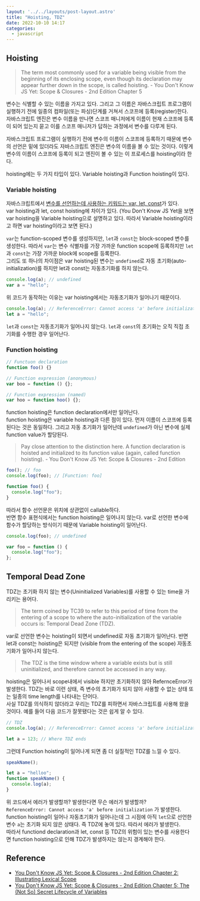 ```yaml
---
layout: '../../layouts/post-layout.astro'
title: "Hoisting, TDZ"
date: 2022-10-10 14:17
categories:
  - javascript
---
```


## Hoisting

> The term most commonly used for a variable being visible from the beginning of its enclosing scope, even though its declaration may appear further down in the scope, is called hoisting. - You Don't Know JS Yet: Scope & Closures - 2nd Edition Chapter 5

변수는 식별할 수 있는 이름을 가지고 있다. 그리고 그 이름은 자바스크립트 프로그램이 실행하기 전에 일종의 컴파일(또는 파싱)단계를 거쳐서 스코프에 등록(register)한다. 자바스크립트 엔진은 변수 이름을 만나면 스코프 매니저에게 이름이 현재 스코프에 등록이 되어 있는지 묻고 이를 스코프 매니저가 답하는 과정에서 변수를 다루게 된다.

자바스크립트 프로그램이 실행하기 전에 변수의 이름이 스코프에 등록하기 때문에 변수의 선언은 밑에 있더라도 자바스크립트 엔진은 변수의 이름을 볼 수 있는 것이다. 이렇게 변수의 이름이 스코프에 등록이 되고 엔진이 볼 수 있는 이 프로세스를 hoisting이라 한다.

hoisting에는 두 가지 타입이 있다. Variable hoisting과 Function hoisting이 있다.

### Variable hoisting

자바스크립트에서 [변수를 선언하는데 사용하는 키워드는 var, let, const](https://developer.mozilla.org/en-US/docs/Web/JavaScript/Reference/Statements#declaring_variables)가 있다.  
var hoisting과 let, const hoisting에 차이가 있다. (You Don't Know JS Yet을 보면 var hoisting을 Variable hoisting으로 설명하고 있다. 따라서 Variable hoisting이라고 하면 var hoisting이라고 보면 된다.)

`var`는 function-scoped 변수를 생성하지만, `let`과 `const`는 block-scoped 변수를 생성한다. 따라서 `var`는 변수 식별자를 가장 가까운 function scope에 등록하지만 `let`과 `const`는 가장 가까운 block에 scope를 등록한다.  
그리도 또 하나의 차이점은 var hoisting된 변수는 `undefined`로 자동 초기화(auto-initialization)를 하지만 let과 const는 자동초기화를 하지 않는다.

```js
console.log(a); // undefined
var a = "hello";
```

위 코드가 동작하는 이유는 var hoisting에서는 자동초기화가 일어나기 때문이다.

```js
console.log(a); // ReferenceError: Cannot access 'a' before initialization
let a = "hello";
```

`let`과 `const`는 자동초기화가 일어나지 않는다. `let`과 `const`의 초기화는 오직 직접 초기화를 수행한 경우 일어난다.

### Function hoisting

```js
// Functuon declaration
function foo() {}

// Function expression (anonymous)
var boo = function () {};

// Function expression (named)
var hoo = function hoo() {};
```

function hoisting은 function declaration에서만 일어난다.  
function hoisting은 variable hoisting과 다른 점이 있다. 먼저 이름이 스코프에 등록된다는 것은 동일하다. 그리고 자동 초기화가 일어난데 `undefined`가 아닌 변수에 실제 function value가 할당된다.

> Pay close attention to the distinction here. A function declaration is hoisted and initialized to its function value (again, called function hoisting). - You Don't Know JS Yet: Scope & Closures - 2nd Edition

```js
foo(); // foo
console.log(foo); // [Function: foo]

function foo() {
  console.log("foo");
}
```

따라서 함수 선언문은 위치에 상관없이 callable하다.  
반면 함수 표현식에서는 function hoisting은 일어나지 않는다. var로 선언한 변수에 함수가 할당하는 방식이기 때문에 Variable hoisting이 일어난다.

```js
console.log(foo); // undefined

var foo = function () {
  console.log("foo");
};
```

## Temporal Dead Zone

TDZ는 초기화 하지 않는 변수(Uninitialized Variables)를 사용할 수 있는 time을 가리키는 용어다.

> The term coined by TC39 to refer to this period of time from the entering of a scope to where the auto-initialization of the variable occurs is: Temporal Dead Zone (TDZ).

var로 선언한 변수는 hoisting이 되면서 undefined로 자동 초기화가 일어난다. 반면 let과 const는 hoisting은 되지만 (visible from the entering of the scope) 자동초기화가 일어나지 않는다.

> The TDZ is the time window where a variable exists but is still uninitialized, and therefore cannot be accessed in any way.

hoisting은 일어나서 scope내에서 visible 하지만 초기화하지 않아 RefernceError가 발생한다. TDZ는 바로 이런 상태, 즉 변수의 초기화가 되지 않아 사용할 수 없는 상태 또는 일종의 time length를 나타내는 단어다.  
사실 TDZ를 의식하지 않더라고 우리는 TDZ를 피하면서 자바스크립트를 사용해 왔을 것이다. 예를 들어 다음 코드가 잘못됐다는 것은 쉽게 알 수 있다.

```js
// TDZ
console.log(a); // ReferenceError: Cannot access 'a' before initialization

let a = 123; // Where TDZ ends
```

그런데 Function hoisting이 일어나게 되면 좀 더 실질적인 TDZ를 느낄 수 있다.

```js
speakName();

let a = "helloo";
function speakName() {
  console.log(a);
}
```

위 코드에서 에러가 발생할까? 발생한다면 무슨 에러가 발생할까?  
`ReferenceError: Cannot access 'a' before initialization` 가 발생한다. function hoisting이 일어나 자동초기화가 일어나는데 그 시점에 아직 `let`으로 선언한 변수 `a`는 초기화 되지 않은 상태다. 즉 TDZ에 놓여 있다. 따라서 에러가 발생한다.  
따라서 functiond declaration과 let, const 등 TDZ의 위험이 있는 변수를 사용한다면 function hoisting으로 인해 TDZ가 발생하지는 않는지 경계해야 한다.

## Reference

- [You Don't Know JS Yet: Scope & Closures - 2nd Edition Chapter 2: Illustrating Lexical Scope](https://github.com/getify/You-Dont-Know-JS/blob/2nd-ed/scope-closures/ch2.md#a-conversation-among-friends)
- [You Don't Know JS Yet: Scope & Closures - 2nd Edition Chapter 5: The (Not So) Secret Lifecycle of Variables](https://github.com/getify/You-Dont-Know-JS/blob/2nd-ed/scope-closures/ch5.md)

